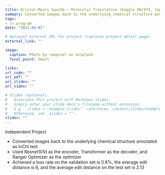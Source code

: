 ```yaml
---
title: Bristol-Myers Squibb – Molecular Translation (Kaggle 88/874, top11\%)
summary: Converted images back to the underlying chemical structure annotated as InChI text
tags:
- cv_program
date: "2021-04-01"

# Optional external URL for project (replaces project detail page).
external_link: ""

image:
  caption: Photo by rawpixel on Unsplash
  focal_point: Smart

links:
url_code: ""
url_pdf: ""
url_slides: ""
url_video: ""

# Slides (optional).
#   Associate this project with Markdown slides.
#   Simply enter your slide deck's filename without extension.
#   E.g. `slides = "example-slides"` references `content/slides/example-slides.md`.
#   Otherwise, set `slides = ""`.
slides: ""
---
```

Independent Project

- Converted images back to the underlying chemical structure annotated as InChI text
- Used Resnet101d as the encoder, Transformer as the decoder, and Ranger Optimizer as the optimizer
- Achieved a loss rate on the validation set is 0.8%, the average edit distance is 6, and the average edit distance on the test set is 2.13
